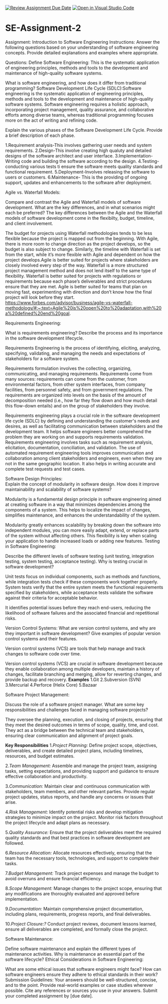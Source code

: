 [![Review Assignment Due Date](https://classroom.github.com/assets/deadline-readme-button-24ddc0f5d75046c5622901739e7c5dd533143b0c8e959d652212380cedb1ea36.svg)](https://classroom.github.com/a/-ucQIGTc)
[![Open in Visual Studio Code](https://classroom.github.com/assets/open-in-vscode-718a45dd9cf7e7f842a935f5ebbe5719a5e09af4491e668f4dbf3b35d5cca122.svg)](https://classroom.github.com/online_ide?assignment_repo_id=15215577&assignment_repo_type=AssignmentRepo)
# SE-Assignment-2
Assignment: Introduction to Software Engineering
Instructions:
Answer the following questions based on your understanding of software engineering concepts. Provide detailed explanations and examples where appropriate.

Questions:
Define Software Engineering: This is the systematic application of engineering principles, methods and tools to the development and maintenance of high-quality software systems. 

What is software engineering, and how does it differ from traditional programming?
Software Development Life Cycle (SDLC):Software engineering is the systematic application of engineering principles, methods and tools to the development and maintenance of high-quality software systems. Software engineering requires a holistic approach, incorporating project management, quality assurance, and collaborative efforts among diverse teams, whereas traditional programming focuses more on the act of writing and refining code.

Explain the various phases of the Software Development Life Cycle. Provide a brief description of each phase.

1.Requirement analysis-This involves gathering user needs and system requirements.
2.Design-This involve creating high qualuty and detailed designs of the software architect and user interface.
3.Implementation-Writing code and building the software according to the design.
4.Testing-conducting various tests ti ensure the software meets quality standards and functional requirement.
5.Deployment-Involves releasing the software to users or customers.
6.Maintenance- This is the providing of ongoing support, updates and enhancements to the software afrer deployment.


Agile vs. Waterfall Models:  

Compare and contrast the Agile and Waterfall models of software development. What are the key differences, and in what scenarios might each be preferred? 
The key differences between the Agile and the Waterfall models of software development come in the flexibilty, budget, timeline, and client involvement. 

The budget for projects using Waterfall methodologies tends to be less flexible because the project is mapped out from the beginning. With Agile, there is more room to change direction as the project develops, so the budget is also subject to change. Similarly, the timeline with Waterfall is set from the start, while it’s more flexible with Agile and dependent on how the project develops.Agile is better suited for projects where stakeholders are closely involved every step of the way. Waterfall is a more structured project management method and does not lend itself to the same type of flexibility.
Waterfall is better suited for projects with regulations or requirements because each phase’s deliverables and strict procedures ensure that they are met.
Agile is better suited for teams that plan on moving fast, experimenting with direction and don’t know how the final project will look before they start. 
https://www.forbes.com/advisor/business/agile-vs-waterfall-methodology/#:~:text=Agile%20is%20open%20to%20adaptation,with%20a%20defined%20end%20goal.

Requirements Engineering:

What is requirements engineering? Describe the process and its importance in the software development lifecycle.

Requirements Engineering is the process of identifying, eliciting, analyzing, specifying, validating, and managing the needs and expectations of stakeholders for a software system.

Requirements formulation involves the collecting, organizing, communicating, and managing requirements. Requirements come from many sources: requirements can come from the customer, from environmental factors, from other system interfaces, from company facilities, from personnel safety, and from government regulations. The requirements are organized into levels on the basis of the amount of decomposition needed (i.e., how far they flow down and how much detail this flow-down entails) and on the group of stakeholders they involve.

Requirements engineering plays a crucial role in the software development life cycle (SDLC) by defining and understanding the customer's needs and desires, as well as facilitating communication between stakeholders and the development team. It helps software engineers better comprehend the problem they are working on and supports requirements validation. Requirements engineering involves tasks such as requirement analysis, elicitation, documentation, conciliation, and validation. The use of automated requirement engineering tools improves communication and collaboration among client stakeholders and engineers, even when they are not in the same geographic location. It also helps in writing accurate and complete test requests and test cases.


Software Design Principles:                                                                                               
Explain the concept of modularity in software design. How does it improve maintainability and scalability of software systems?

Modularity is a fundamental design principle in software engineering aimed at creating software in a way that minimizes dependencies among the components of a system. This helps to localize the impact of changes, simplifies maintenance, and enhances the understandability of the system.

Modularity greatly enhances scalability by breaking down the software into independent modules, you can more easily adapt, extend, or replace parts of the system without affecting others. This flexibility is key when scaling your application to handle increased loads or adding new features.
Testing in Software Engineering:

Describe the different levels of software testing (unit testing, integration testing, system testing, acceptance testing). Why is testing crucial in software development?

Unit tests focus on individual components, such as methods and functions, while integration tests check if these components work together properly. System tests verify that the entire system meets the functional requirements specified by stakeholders, while acceptance tests validate the software against their criteria for acceptable behavior.

It identifies potential issues before they reach end-users, reducing the likelihood of software failures and the associated financial and repetitional risks.


Version Control Systems:
What are version control systems, and why are they important in software development? Give examples of popular version control systems and their features.

Version control systems (VCS) are tools that help manage and track changes to software code over time.

Version control systems (VCS) are crucial in software development because they enable collaboration among multiple developers, maintain a history of changes, facilitate branching and merging, allow for reverting changes, and provide backup and recovery.
**Examples**
1.Git
2.Subversion (SVN)
3.Mercurial
4.Perforce (Helix Core)
5.Bazaar




Software Project Management:
   
Discuss the role of a software project manager. What are some key responsibilities and challenges faced in managing software projects?

They oversee the planning, execution, and closing of projects, ensuring that they meet the desired outcomes in terms of scope, quality, time, and cost. They act as a bridge between the technical team and stakeholders, ensuring clear communication and alignment of project goals.

**Key Responsibilities**
1.*Project Planning:* Define project scope, objectives, deliverables, and create detailed project plans, including timelines, resources, and budget estimates.

2.*Team Management:* Assemble and manage the project team, assigning tasks, setting expectations, and providing support and guidance to ensure effective collaboration and productivity.

3.*Communication:* Maintain clear and continuous communication with stakeholders, team members, and other relevant parties. Provide regular project updates, status reports, and handle any concerns or issues that arise.

4.*Risk Management:* Identify potential risks and develop mitigation strategies to minimize impact on the project. Monitor risk factors throughout the project lifecycle and adapt plans as necessary.

5.*Quality Assurance:* Ensure that the project deliverables meet the required quality standards and that best practices in software development are followed.

6.*Resource Allocation:* Allocate resources effectively, ensuring that the team has the necessary tools, technologies, and support to complete their tasks.

7.*Budget Management:* Track project expenses and manage the budget to avoid overruns and ensure financial efficiency.

8.*Scope Management:* Manage changes to the project scope, ensuring that any modifications are thoroughly evaluated and approved before implementation.

9.*Documentation:* Maintain comprehensive project documentation, including plans, requirements, progress reports, and final deliverables.

10.*Project Closure:?* Conduct project reviews, document lessons learned, ensure all deliverables are completed, and formally close the project.


Software Maintenance:

Define software maintenance and explain the different types of maintenance activities. Why is maintenance an essential part of the software lifecycle?
Ethical Considerations in Software Engineering:

What are some ethical issues that software engineers might face? How can software engineers ensure they adhere to ethical standards in their work?
Submission Guidelines:
Your answers should be well-structured, concise, and to the point.
Provide real-world examples or case studies wherever possible.
Cite any references or sources you use in your answers.
Submit your completed assignment by [due date].
